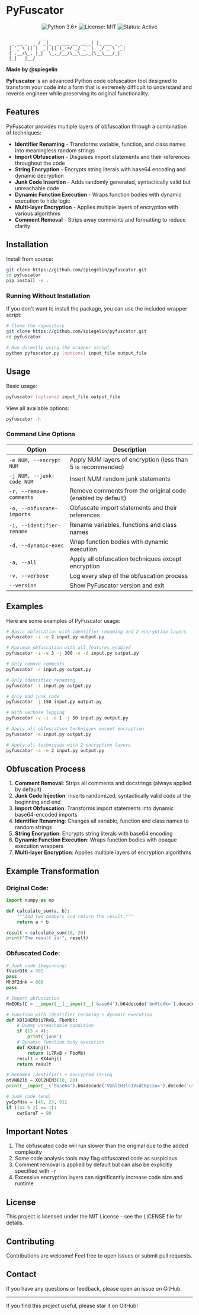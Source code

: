 # PyFuscator

<p align="center">
  <img src="https://img.shields.io/badge/Python-3.6%2B-blue" alt="Python 3.6+"/>
  <img src="https://img.shields.io/badge/License-MIT-green" alt="License: MIT"/>
  <img src="https://img.shields.io/badge/Status-Active-brightgreen" alt="Status: Active"/>
</p>

```
             __                  _           
  _ __ _  _ / _|_  _ ___ __ __ _| |_ ___ _ _ 
 | '_ \ || |  _| || (_-</ _/ _` |  _/ _ \ '_|
 | .__/\_, |_|  \_,_/__/\__\__,_|\__\___/_|  
 |_|   |__/                                  
```

**Made by @spiegelin**

**PyFuscator** is an advanced Python code obfuscation tool designed to transform your code into a form that is extremely difficult to understand and reverse engineer while preserving its original functionality.

## Features

PyFuscator provides multiple layers of obfuscation through a combination of techniques:

- **Identifier Renaming** - Transforms variable, function, and class names into meaningless random strings
- **Import Obfuscation** - Disguises import statements and their references throughout the code
- **String Encryption** - Encrypts string literals with base64 encoding and dynamic decryption
- **Junk Code Insertion** - Adds randomly generated, syntactically valid but unreachable code
- **Dynamic Function Execution** - Wraps function bodies with dynamic execution to hide logic
- **Multi-layer Encryption** - Applies multiple layers of encryption with various algorithms
- **Comment Removal** - Strips away comments and formatting to reduce clarity

## Installation

Install from source:

```bash
git clone https://github.com/spiegelin/pyfuscator.git
cd pyfuscator
pip install -e .
```

### Running Without Installation

If you don't want to install the package, you can use the included wrapper script:

```bash
# Clone the repository
git clone https://github.com/spiegelin/pyfuscator.git
cd pyfuscator

# Run directly using the wrapper script
python pyfuscator.py [options] input_file output_file
```

## Usage

Basic usage:

```bash
pyfuscator [options] input_file output_file
```

View all available options:

```bash
pyfuscator -h
```

### Command Line Options

| Option | Description |
|--------|-------------|
| `-e NUM, --encrypt NUM` | Apply NUM layers of encryption (less than 5 is recommended) |
| `-j NUM, --junk-code NUM` | Insert NUM random junk statements |
| `-r, --remove-comments` | Remove comments from the original code (enabled by default) |
| `-o, --obfuscate-imports` | Obfuscate import statements and their references |
| `-i, --identifier-rename` | Rename variables, functions and class names |
| `-d, --dynamic-exec` | Wrap function bodies with dynamic execution |
| `-a, --all` | Apply all obfuscation techniques except encryption |
| `-v, --verbose` | Log every step of the obfuscation process |
| `--version` | Show PyFuscator version and exit |

## Examples

Here are some examples of PyFuscator usage:

```bash
# Basic obfuscation with identifier renaming and 2 encryption layers
pyfuscator -i -e 2 input.py output.py

# Maximum obfuscation with all features enabled
pyfuscator -i -e 3 -j 300 -o -d input.py output.py

# Only remove comments
pyfuscator -r input.py output.py

# Only identifier renaming
pyfuscator -i input.py output.py

# Only add junk code
pyfuscator -j 150 input.py output.py

# With verbose logging
pyfuscator -v -i -e 1 -j 50 input.py output.py

# Apply all obfuscation techniques except encryption
pyfuscator -a input.py output.py

# Apply all techniques with 2 encryption layers
pyfuscator -a -e 2 input.py output.py
```

## Obfuscation Process

1. **Comment Removal**: Strips all comments and docstrings (always applied by default)
2. **Junk Code Injection**: Inserts randomized, syntactically valid code at the beginning and end
3. **Import Obfuscation**: Transforms import statements into dynamic base64-encoded imports
4. **Identifier Renaming**: Changes all variable, function and class names to random strings
5. **String Encryption**: Encrypts string literals with base64 encoding
6. **Dynamic Function Execution**: Wraps function bodies with opaque execution wrappers
7. **Multi-layer Encryption**: Applies multiple layers of encryption algorithms

## Example Transformation

### Original Code:
```python
import numpy as np

def calculate_sum(a, b):
    """Add two numbers and return the result."""
    return a + b

result = calculate_sum(10, 20)
print("The result is:", result)
```

### Obfuscated Code:
```python
# Junk code (beginning)
fVusrDIK = 992
pass
Mh3F2dnk = 860
pass

# Import obfuscation
NmEOKslC = __import__(__import__('base64').b64decode('bnVtcHk=').decode('utf-8'))

# Function with identifier renaming + dynamic execution
def XOl2HEM3(i7RvB, FboMb):
    # Dummy unreachable condition
    if (15 < 4):
        print('junk')
    # Dynamic function body execution
    def KX4uhj():
        return (i7RvB + FboMb)
    result = KX4uhj()
    return result

# Renamed identifiers + encrypted string
otVN82l6 = XOl2HEM3(10, 20)
print(__import__('base64').b64decode('VGhlIHJlc3VsdCBpczo=').decode('utf-8'), otVN82l6)

# Junk code (end)
ywEpfHsv = [45, 23, 91]
if ((44 % 2) == 1):
    cwrOaraT = 90
```

## Important Notes

1. The obfuscated code will run slower than the original due to the added complexity
2. Some code analysis tools may flag obfuscated code as suspicious
3. Comment removal is applied by default but can also be explicitly specified with `-r`
4. Excessive encryption layers can significantly increase code size and runtime

## License

This project is licensed under the MIT License - see the LICENSE file for details.

## Contributing

Contributions are welcome! Feel free to open issues or submit pull requests.

## Contact

If you have any questions or feedback, please open an issue on GitHub.

---

If you find this project useful, please star it on GitHub!
